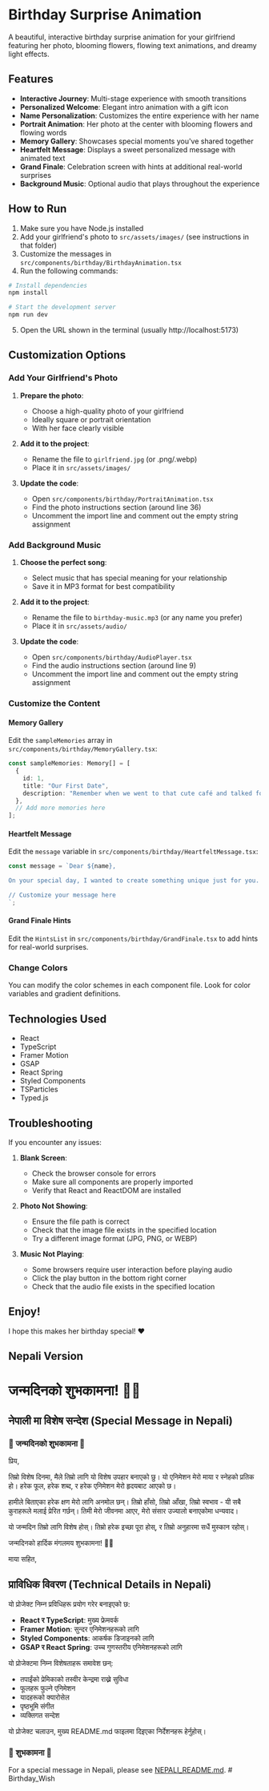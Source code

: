 # Birthday Surprise Animation

A beautiful, interactive birthday surprise animation for your girlfriend featuring her photo, blooming flowers, flowing text animations, and dreamy light effects.

## Features

- **Interactive Journey**: Multi-stage experience with smooth transitions
- **Personalized Welcome**: Elegant intro animation with a gift icon
- **Name Personalization**: Customizes the entire experience with her name
- **Portrait Animation**: Her photo at the center with blooming flowers and flowing words
- **Memory Gallery**: Showcases special moments you've shared together
- **Heartfelt Message**: Displays a sweet personalized message with animated text
- **Grand Finale**: Celebration screen with hints at additional real-world surprises
- **Background Music**: Optional audio that plays throughout the experience

## How to Run

1. Make sure you have Node.js installed
2. Add your girlfriend's photo to `src/assets/images/` (see instructions in that folder)
3. Customize the messages in `src/components/birthday/BirthdayAnimation.tsx`
4. Run the following commands:

```bash
# Install dependencies
npm install

# Start the development server
npm run dev
```

5. Open the URL shown in the terminal (usually http://localhost:5173)

## Customization Options

### Add Your Girlfriend's Photo

1. **Prepare the photo**:
   - Choose a high-quality photo of your girlfriend
   - Ideally square or portrait orientation
   - With her face clearly visible

2. **Add it to the project**:
   - Rename the file to `girlfriend.jpg` (or .png/.webp)
   - Place it in `src/assets/images/`

3. **Update the code**:
   - Open `src/components/birthday/PortraitAnimation.tsx`
   - Find the photo instructions section (around line 36)
   - Uncomment the import line and comment out the empty string assignment

### Add Background Music

1. **Choose the perfect song**:
   - Select music that has special meaning for your relationship
   - Save it in MP3 format for best compatibility

2. **Add it to the project**:
   - Rename the file to `birthday-music.mp3` (or any name you prefer)
   - Place it in `src/assets/audio/`

3. **Update the code**:
   - Open `src/components/birthday/AudioPlayer.tsx`
   - Find the audio instructions section (around line 9)
   - Uncomment the import line and comment out the empty string assignment

### Customize the Content

#### Memory Gallery

Edit the `sampleMemories` array in `src/components/birthday/MemoryGallery.tsx`:

```typescript
const sampleMemories: Memory[] = [
  {
    id: 1,
    title: "Our First Date",
    description: "Remember when we went to that cute café and talked for hours? Time flew by so fast with you."
  },
  // Add more memories here
];
```

#### Heartfelt Message

Edit the `message` variable in `src/components/birthday/HeartfeltMessage.tsx`:

```typescript
const message = `Dear ${name},

On your special day, I wanted to create something unique just for you.

// Customize your message here
`;
```

#### Grand Finale Hints

Edit the `HintsList` in `src/components/birthday/GrandFinale.tsx` to add hints for real-world surprises.

### Change Colors

You can modify the color schemes in each component file. Look for color variables and gradient definitions.

## Technologies Used

- React
- TypeScript
- Framer Motion
- GSAP
- React Spring
- Styled Components
- TSParticles
- Typed.js

## Troubleshooting

If you encounter any issues:

1. **Blank Screen**:
   - Check the browser console for errors
   - Make sure all components are properly imported
   - Verify that React and ReactDOM are installed

2. **Photo Not Showing**:
   - Ensure the file path is correct
   - Check that the image file exists in the specified location
   - Try a different image format (JPG, PNG, or WEBP)

3. **Music Not Playing**:
   - Some browsers require user interaction before playing audio
   - Click the play button in the bottom right corner
   - Check that the audio file exists in the specified location

## Enjoy!

I hope this makes her birthday special! ❤️

## Nepali Version
# जन्मदिनको शुभकामना! 🎂✨

## नेपाली मा विशेष सन्देश (Special Message in Nepali)

### 💖 जन्मदिनको शुभकामना 💖

प्रिय,

तिम्रो विशेष दिनमा, मैले तिम्रो लागि यो विशेष उपहार बनाएको छु। यो एनिमेशन मेरो माया र स्नेहको प्रतिक हो। हरेक फूल, हरेक शब्द, र हरेक एनिमेशन मेरो हृदयबाट आएको छ।

हामीले बिताएका हरेक क्षण मेरो लागि अनमोल छन्। तिम्रो हाँसो, तिम्रो आँखा, तिम्रो स्वभाव - यी सबै कुराहरूले मलाई प्रेरित गर्छन्। तिमी मेरो जीवनमा आएर, मेरो संसार उज्यालो बनाएकोमा धन्यवाद।

यो जन्मदिन तिम्रो लागि विशेष होस्। तिम्रो हरेक इच्छा पूरा होस्, र तिम्रो अनुहारमा सधैं मुस्कान रहोस्।

जन्मदिनको हार्दिक मंगलमय शुभकामना! 🎂✨

माया सहित,

## प्राविधिक विवरण (Technical Details in Nepali)

यो प्रोजेक्ट निम्न प्रविधिहरू प्रयोग गरेर बनाइएको छ:

- **React र TypeScript**: मुख्य फ्रेमवर्क
- **Framer Motion**: सुन्दर एनिमेशनहरूको लागि
- **Styled Components**: आकर्षक डिजाइनको लागि
- **GSAP र React Spring**: उच्च गुणस्तरीय एनिमेशनहरूको लागि

यो प्रोजेक्टमा निम्न विशेषताहरू समावेश छन्:

- तपाईंको प्रेमिकाको तस्वीर केन्द्रमा राख्ने सुविधा
- फूलहरू फुल्ने एनिमेशन
- यादहरूको क्यारोसेल
- पृष्ठभूमि संगीत
- व्यक्तिगत सन्देश

यो प्रोजेक्ट चलाउन, मुख्य README.md फाइलमा दिइएका निर्देशनहरू हेर्नुहोस्।

### 💝 शुभकामना 💝


For a special message in Nepali, please see [NEPALI_README.md](NEPALI_README.md).
#   B i r t h d a y _ W i s h 
 
 